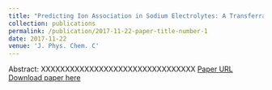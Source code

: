 ```yaml
---
title: "Predicting Ion Association in Sodium Electrolytes: A Transferrable Model for Investigating Glymes"
collection: publications
permalink: /publication/2017-11-22-paper-title-number-1
date: 2017-11-22
venue: 'J. Phys. Chem. C'
---
```

Abstract: XXXXXXXXXXXXXXXXXXXXXXXXXXXXXXXX
[Paper URL](https://pubs.acs.org/doi/abs/10.1021/acs.jpcc.7b09995)
[Download paper here](http://academicpages.github.io/files/paper1.pdf)

